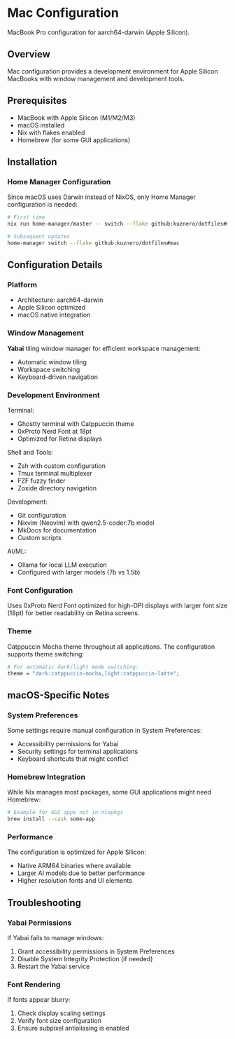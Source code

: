 # Mac Configuration

MacBook Pro configuration for aarch64-darwin (Apple Silicon).

## Overview

Mac configuration provides a development environment for Apple Silicon MacBooks
with window management and development tools.

## Prerequisites

- MacBook with Apple Silicon (M1/M2/M3)
- macOS installed
- Nix with flakes enabled
- Homebrew (for some GUI applications)

## Installation

### Home Manager Configuration

Since macOS uses Darwin instead of NixOS, only Home Manager configuration is needed:

```bash
# First time
nix run home-manager/master -- switch --flake github:kuznero/dotfiles#mac

# Subsequent updates
home-manager switch --flake github:kuznero/dotfiles#mac
```

## Configuration Details

### Platform

- Architecture: aarch64-darwin
- Apple Silicon optimized
- macOS native integration

### Window Management

**Yabai** tiling window manager for efficient workspace management:

- Automatic window tiling
- Workspace switching
- Keyboard-driven navigation

### Development Environment

Terminal:

- Ghostty terminal with Catppuccin theme
- 0xProto Nerd Font at 18pt
- Optimized for Retina displays

Shell and Tools:

- Zsh with custom configuration
- Tmux terminal multiplexer
- FZF fuzzy finder
- Zoxide directory navigation

Development:

- Git configuration
- Nixvim (Neovim) with qwen2.5-coder:7b model
- MkDocs for documentation
- Custom scripts

AI/ML:

- Ollama for local LLM execution
- Configured with larger models (7b vs 1.5b)

### Font Configuration

Uses 0xProto Nerd Font optimized for high-DPI displays with larger font size
(18pt) for better readability on Retina screens.

### Theme

Catppuccin Mocha theme throughout all applications. The configuration supports
theme switching:

```nix
# For automatic dark/light mode switching:
theme = "dark:catppuccin-mocha,light:catppuccin-latte";
```

## macOS-Specific Notes

### System Preferences

Some settings require manual configuration in System Preferences:

- Accessibility permissions for Yabai
- Security settings for terminal applications
- Keyboard shortcuts that might conflict

### Homebrew Integration

While Nix manages most packages, some GUI applications might need Homebrew:

```bash
# Example for GUI apps not in nixpkgs
brew install --cask some-app
```

### Performance

The configuration is optimized for Apple Silicon:

- Native ARM64 binaries where available
- Larger AI models due to better performance
- Higher resolution fonts and UI elements

## Troubleshooting

### Yabai Permissions

If Yabai fails to manage windows:

1. Grant accessibility permissions in System Preferences
2. Disable System Integrity Protection (if needed)
3. Restart the Yabai service

### Font Rendering

If fonts appear blurry:

1. Check display scaling settings
2. Verify font size configuration
3. Ensure subpixel antialiasing is enabled

